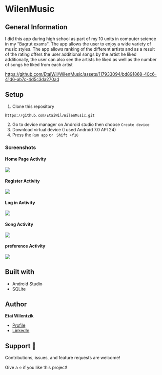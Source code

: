 # WilenMusic
## General Information
I did this app during high school as part of my 10 units in computer science in my "Bagrut exams".
The app allows the user to enjoy a wide variety of music styles.
The app allows ranking of the different artists and as a result of the rating offers the user additional songs by the artist he liked
additionally, the user can also see the artists he liked as well as the number of songs he liked from each artist



https://github.com/EtaiWil/WilenMusic/assets/117933094/bd891868-40c6-41d6-ab7c-4d5c3da270ad


## Setup
1. Clone this repository  
```
https://github.com/EtaiWil/WilenMusic.git
```
2. Go to device manager on Android studio then choose  ``` Create device ``` 
3. Download virtual device (I used Android 7.0 API 24)
4. Press the ``` Run app ``` or ``` Shift +f10```

### Screenshots

#### Home Page Activity
![](images/MainScreen.png)

#### Register Activity
![](images/RegisterPage.png)

#### Log in Activity
![](images/LogInPage.png)
#### Song Activity 
![](images/SongPage.png)
#### preference  Activity 
![](images/preferenceActivity.png)

## Built with
- Android Studio
- SQLite



## Author
**Etai Wilentzik**

- [Profile](https://github.com/EtaiWilentzik )
- [LinkedIn]( https://www.linkedin.com/in/etai-wilentzik/ "Welcome")

## Support 🤝
Contributions, issues, and feature requests are welcome!

Give a ⭐️ if you like this project!





